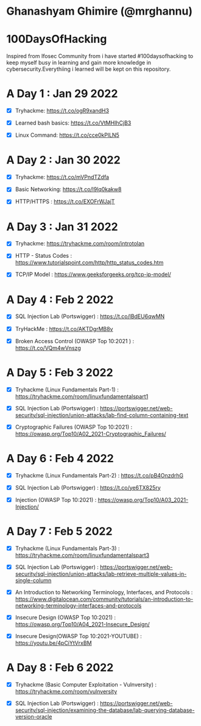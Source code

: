 # Ghanashyam Ghimire (@mrghannu)

# 100DaysOfHacking

Inspired from Ifosec Community from i have started #100daysofhacking to keep myself busy in learning and gain more knowledge in cybersecurity.Everythiing i learned will be kept on this repository.

# A Day 1 : Jan 29 2022

- [x] Tryhackme: https://t.co/ogR9xandH3

- [x] Learned bash basics: https://t.co/VtMHIhCjB3

- [x] Linux Command: https://t.co/cce0kPlLN5

# A Day 2 : Jan 30 2022

- [x] Tryhackme: https://t.co/mVPndTZdfa

- [x] Basic Networking: https://t.co/I9lq0kakw8

- [x] HTTP/HTTPS : https://t.co/EXOFrWJajT

# A Day 3 : Jan 31 2022

- [x] Tryhackme: https://tryhackme.com/room/introtolan

- [x] HTTP - Status Codes : https://www.tutorialspoint.com/http/http_status_codes.htm

- [x] TCP/IP Model : https://www.geeksforgeeks.org/tcp-ip-model/

# A Day 4 : Feb 2 2022

- [x] SQL Injection Lab (Portswigger) : https://t.co/lBdEU6qwMN

- [x] TryHackMe : https://t.co/AKTDgrMB8v

- [x] Broken Access Control (OWASP Top 10:2021 ) : https://t.co/VQm4wVnszg

# A Day 5 : Feb 3 2022

- [x] Tryhackme (Linux Fundamentals Part-1) : https://tryhackme.com/room/linuxfundamentalspart1

- [x] SQL Injection Lab (Portswigger) : https://portswigger.net/web-security/sql-injection/union-attacks/lab-find-column-containing-text

- [x] Cryptographic Failures (OWASP Top 10:2021) : https://owasp.org/Top10/A02_2021-Cryptographic_Failures/
 
# A Day 6 : Feb 4 2022 

- [x] Tryhackme (Linux Fundamentals Part-2) : https://t.co/pB4OnzdrhG

- [x] SQL Injection Lab (Portswigger) : https://t.co/ye6TX825ry

- [x] Injection (OWASP Top 10:2021) : https://owasp.org/Top10/A03_2021-Injection/

# A Day 7 : Feb 5 2022

- [x] Tryhackme (Linux Fundamentals Part-3) : https://tryhackme.com/room/linuxfundamentalspart3

- [x] SQL Injection Lab (Portswigger) : https://portswigger.net/web-security/sql-injection/union-attacks/lab-retrieve-multiple-values-in-single-column

- [x] An Introduction to Networking Terminology, Interfaces, and Protocols : https://www.digitalocean.com/community/tutorials/an-introduction-to-networking-terminology-interfaces-and-protocols

- [x] Insecure Design (OWASP Top 10:2021) : https://owasp.org/Top10/A04_2021-Insecure_Design/

- [x] Insecure Design(OWASP Top 10:2021-YOUTUBE) : https://youtu.be/4pCiYtVrxBM

# A Day 8 : Feb 6 2022

- [x] Tryhackme (Basic Computer Exploitation - Vulnversity) : https://tryhackme.com/room/vulnversity

- [x] SQL Injection Lab (Portswigger) : https://portswigger.net/web-security/sql-injection/examining-the-database/lab-querying-database-version-oracle





